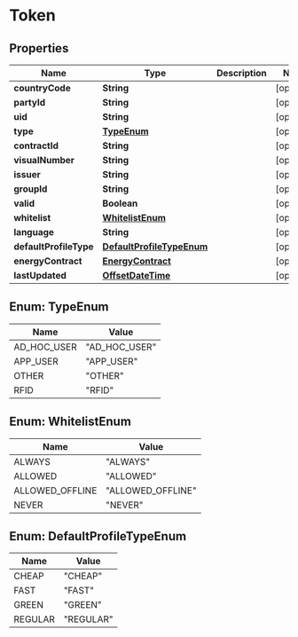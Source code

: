 # Token

## Properties
Name | Type | Description | Notes
------------ | ------------- | ------------- | -------------
**countryCode** | **String** |  |  [optional]
**partyId** | **String** |  |  [optional]
**uid** | **String** |  |  [optional]
**type** | [**TypeEnum**](#TypeEnum) |  |  [optional]
**contractId** | **String** |  |  [optional]
**visualNumber** | **String** |  |  [optional]
**issuer** | **String** |  |  [optional]
**groupId** | **String** |  |  [optional]
**valid** | **Boolean** |  |  [optional]
**whitelist** | [**WhitelistEnum**](#WhitelistEnum) |  |  [optional]
**language** | **String** |  |  [optional]
**defaultProfileType** | [**DefaultProfileTypeEnum**](#DefaultProfileTypeEnum) |  |  [optional]
**energyContract** | [**EnergyContract**](EnergyContract.md) |  |  [optional]
**lastUpdated** | [**OffsetDateTime**](OffsetDateTime.md) |  |  [optional]

<a name="TypeEnum"></a>
## Enum: TypeEnum
Name | Value
---- | -----
AD_HOC_USER | &quot;AD_HOC_USER&quot;
APP_USER | &quot;APP_USER&quot;
OTHER | &quot;OTHER&quot;
RFID | &quot;RFID&quot;

<a name="WhitelistEnum"></a>
## Enum: WhitelistEnum
Name | Value
---- | -----
ALWAYS | &quot;ALWAYS&quot;
ALLOWED | &quot;ALLOWED&quot;
ALLOWED_OFFLINE | &quot;ALLOWED_OFFLINE&quot;
NEVER | &quot;NEVER&quot;

<a name="DefaultProfileTypeEnum"></a>
## Enum: DefaultProfileTypeEnum
Name | Value
---- | -----
CHEAP | &quot;CHEAP&quot;
FAST | &quot;FAST&quot;
GREEN | &quot;GREEN&quot;
REGULAR | &quot;REGULAR&quot;
